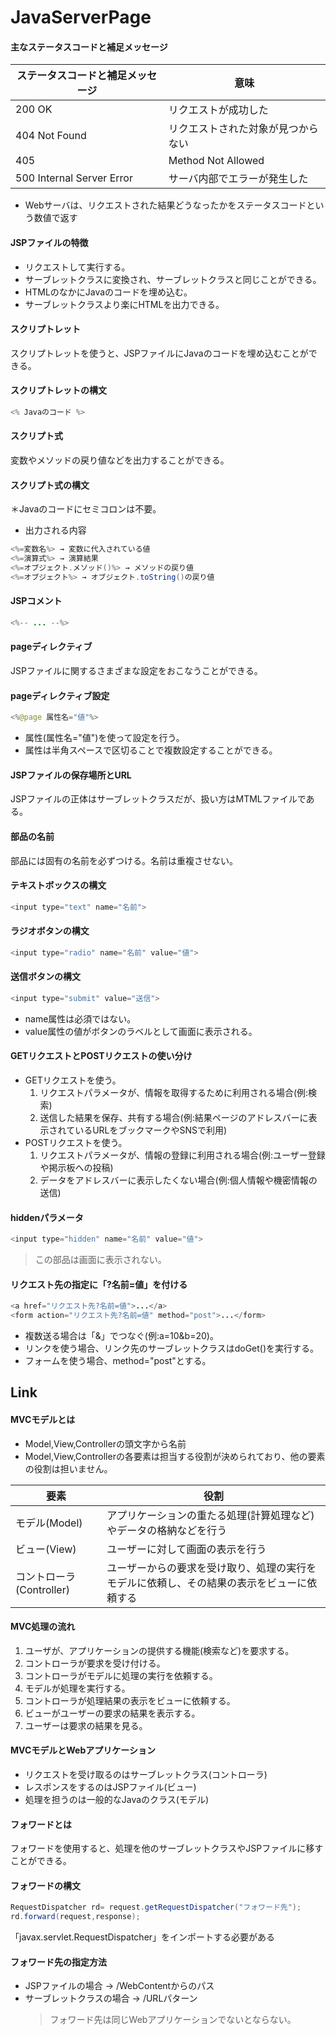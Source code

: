 # JavaServerPage
#### 主なステータスコードと補足メッセージ
ステータスコードと補足メッセージ|意味|
---|---|
200 OK| リクエストが成功した|
404 Not Found|リクエストされた対象が見つからない|
405| Method Not Allowed|リクエスト対象が、使用したリクエストメソッドを許可していない|
500 Internal Server Error|サーバ内部でエラーが発生した|
- Webサーバは、リクエストされた結果どうなったかをステータスコードという数値で返す
#### JSPファイルの特徴
- リクエストして実行する。
- サーブレットクラスに変換され、サーブレットクラスと同じことができる。
- HTMLのなかにJavaのコードを埋め込む。
- サーブレットクラスより楽にHTMLを出力できる。
#### スクリプトレット
スクリプトレットを使うと、JSPファイルにJavaのコードを埋め込むことができる。
#### スクリプトレットの構文
~~~java
<% Javaのコード %>
~~~
#### スクリプト式
変数やメソッドの戻り値などを出力することができる。
#### スクリプト式の構文
＊Javaのコードにセミコロンは不要。
- 出力される内容
~~~java
<%=変数名%> → 変数に代入されている値
<%=演算式%> → 演算結果
<%=オブジェクト.メソッド()%> → メソッドの戻り値
<%=オブジェクト%> → オブジェクト.toString()の戻り値
~~~
#### JSPコメント
~~~java
<%-- ... --%>
~~~
#### pageディレクティブ
JSPファイルに関するさまざまな設定をおこなうことができる。
#### pageディレクティブ設定
~~~java
<%@page 属性名="値"%>
~~~
- 属性(属性名="値")を使って設定を行う。
- 属性は半角スペースで区切ることで複数設定することができる。
#### JSPファイルの保存場所とURL
JSPファイルの正体はサーブレットクラスだが、扱い方はMTMLファイルである。
#### 部品の名前
部品には固有の名前を必ずつける。名前は重複させない。
#### テキストボックスの構文
~~~java
<input type="text" name="名前">
~~~
#### ラジオボタンの構文
~~~java
<input type="radio" name="名前" value="値">
~~~
#### 送信ボタンの構文
~~~java
<input type="submit" value="送信">
~~~
- name属性は必須ではない。
- value属性の値がボタンのラベルとして画面に表示される。
#### GETリクエストとPOSTリクエストの使い分け
- GETリクエストを使う。
	1. リクエストパラメータが、情報を取得するために利用される場合(例:検索)
	1. 送信した結果を保存、共有する場合(例:結果ページのアドレスバーに表示されているURLをブックマークやSNSで利用)
- POSTリクエストを使う。
	1. リクエストパラメータが、情報の登録に利用される場合(例:ユーザー登録や掲示板への投稿)
	1. データをアドレスバーに表示したくない場合(例:個人情報や機密情報の送信)
#### hiddenパラメータ
~~~java
<input type="hidden" name="名前" value="値">
~~~
> この部品は画面に表示されない。
#### リクエスト先の指定に「?名前=値」を付ける
~~~java
<a href="リクエスト先?名前=値">...</a>
<form action="リクエスト先?名前=値" method="post">...</form>
~~~
- 複数送る場合は「&」でつなぐ(例:a=10&b=20)。  
- リンクを使う場合、リンク先のサーブレットクラスはdoGet()を実行する。  
- フォームを使う場合、method="post"とする。
## Link
#### MVCモデルとは
- Model,View,Controllerの頭文字から名前
- Model,View,Controllerの各要素は担当する役割が決められており、他の要素の役割は担いません。

|要素|役割|
|---|---|
|モデル(Model)|アプリケーションの重たる処理(計算処理など)やデータの格納などを行う|
|ビュー(View)|ユーザーに対して画面の表示を行う|
|コントローラ(Controller)|ユーザーからの要求を受け取り、処理の実行をモデルに依頼し、その結果の表示をビューに依頼する|
#### MVC処理の流れ
1. ユーザが、アプリケーションの提供する機能(検索など)を要求する。
1. コントローラが要求を受け付ける。
1. コントローラがモデルに処理の実行を依頼する。
1. モデルが処理を実行する。
1. コントローラが処理結果の表示をビューに依頼する。
1. ビューがユーザーの要求の結果を表示する。
1. ユーザーは要求の結果を見る。
#### MVCモデルとWebアプリケーション
- リクエストを受け取るのはサーブレットクラス(コントローラ)
- レスポンスをするのはJSPファイル(ビュー)
- 処理を担うのは一般的なJavaのクラス(モデル)
#### フォワードとは
フォワードを使用すると、処理を他のサーブレットクラスやJSPファイルに移すことができる。
#### フォワードの構文
~~~java
RequestDispatcher rd= request.getRequestDispatcher("フォワード先");
rd.forward(request,response);
~~~
「javax.servlet.RequestDispatcher」をインポートする必要がある
#### フォワード先の指定方法
- JSPファイルの場合 → /WebContentからのパス
- サーブレットクラスの場合 → /URLパターン  
	> フォワード先は同じWebアプリケーションでないとならない。

